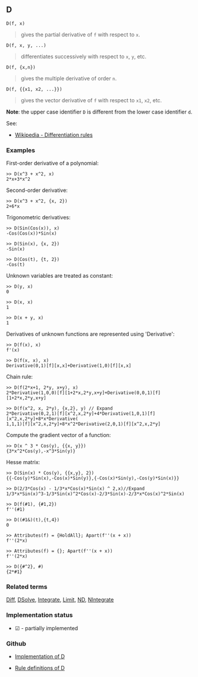 ## D

```
D(f, x)
```
> gives the partial derivative of `f` with respect to `x`. 


```
D(f, x, y, ...)
```
> differentiates successively with respect to `x`, `y`, etc. 

```
D(f, {x,n})
```
> gives the multiple derivative of order `n`.  
  
```
D(f, {{x1, x2, ...}})
```
> gives the vector derivative of `f` with respect to `x1`, `x2`, etc.
		
**Note**: the upper case identifier `D` is different from the lower case identifier `d`.
  
See:
* [Wikipedia - Differentiation rules](https://en.wikipedia.org/wiki/Differentiation_rules)

### Examples
First-order derivative of a polynomial:

```
>> D(x^3 + x^2, x)   
2*x+3*x^2  
```

Second-order derivative:

```
>> D(x^3 + x^2, {x, 2})    
2+6*x  
```

Trigonometric derivatives: 
  
```
>> D(Sin(Cos(x)), x)    
-Cos(Cos(x))*Sin(x) 
 
>> D(Sin(x), {x, 2})    
-Sin(x)    
 
>> D(Cos(t), {t, 2})    
-Cos(t)    
```

Unknown variables are treated as constant:
 
```
>> D(y, x)    
0    
 
>> D(x, x)    
1    

>> D(x + y, x)    
1    
```

Derivatives of unknown functions are represented using 'Derivative': 
  
```
>> D(f(x), x)    
f'(x)    
 
>> D(f(x, x), x)    
Derivative(0,1)[f][x,x]+Derivative(1,0)[f][x,x]   
```

Chain rule:

```
>> D(f(2*x+1, 2*y, x+y), x)    
2*Derivative(1,0,0)[f][1+2*x,2*y,x+y]+Derivative(0,0,1)[f][1+2*x,2*y,x+y]    
 
>> D(f(x^2, x, 2*y), {x,2}, y) // Expand    
2*Derivative(0,2,1)[f][x^2,x,2*y]+4*Derivative(1,0,1)[f][x^2,x,2*y]+8*x*Derivative(
1,1,1)[f][x^2,x,2*y]+8*x^2*Derivative(2,0,1)[f][x^2,x,2*y] 
```

Compute the gradient vector of a function: 

``` 
>> D(x ^ 3 * Cos(y), {{x, y}})   
{3*x^2*Cos(y),-x^3*Sin(y)}  
```

Hesse matrix:

```
>> D(Sin(x) * Cos(y), {{x,y}, 2})    
{{-Cos(y)*Sin(x),-Cos(x)*Sin(y)},{-Cos(x)*Sin(y),-Cos(y)*Sin(x)}}  
 
>> D(2/3*Cos(x) - 1/3*x*Cos(x)*Sin(x) ^ 2,x)//Expand    
1/3*x*Sin(x)^3-1/3*Sin(x)^2*Cos(x)-2/3*Sin(x)-2/3*x*Cos(x)^2*Sin(x)
 
>> D(f(#1), {#1,2})    
f''(#1)   
 
>> D((#1&)(t),{t,4})    
0    
 
>> Attributes(f) = {HoldAll}; Apart(f''(x + x))    
f''(2*x)  
 
>> Attributes(f) = {}; Apart(f''(x + x))    
f''(2*x)  
  
>> D({#^2}, #)
{2*#1}
```

### Related terms 
[Diff](Diff.md), [DSolve](DSolve.md), [Integrate](Integrate.md), [Limit](Limit.md), [ND](ND.md), [NIntegrate](NIntegrate.md) 






### Implementation status

* &#x2611; - partially implemented

### Github

* [Implementation of D](https://github.com/axkr/symja_android_library/blob/master/symja_android_library/matheclipse-core/src/main/java/org/matheclipse/core/reflection/system/D.java#L174) 

* [Rule definitions of D](https://github.com/axkr/symja_android_library/blob/master/symja_android_library/rules/DRules.m) 
